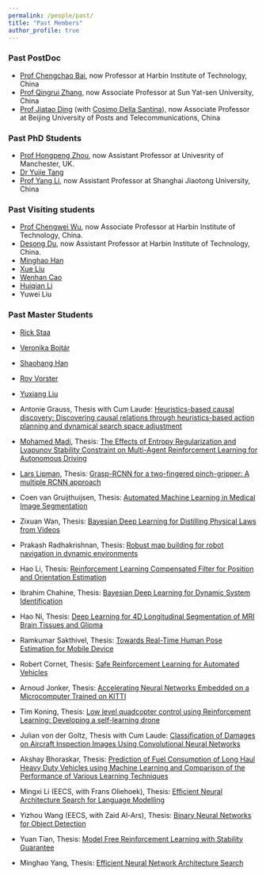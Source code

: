 ```yaml
---
permalink: /people/past/
title: "Past Members"
author_profile: true
---
```


<h3>Past PostDoc</h3>
  

*  [Prof Chengchao Bai](https://scholar.google.com/citations?user=Ll6fKO8AAAAJ&hl=en&oi=ao), now Professor at Harbin Institute of Technology, China
*  [Prof Qingrui Zhang](https://scholar.google.com/citations?user=Bt1jFVcAAAAJ&hl=en&oi=ao), now Associate Professor at Sun Yat-sen University, China
*  [Prof Jiatao Ding](https://scholar.google.it/citations?user=bGyUJrQAAAAJ&hl=en) (with [Cosimo Della Santina](https://www.tudelft.nl/en/staff/c.dellasantina/?cHash=6a7f063abd53b619a886cf2f9c6e06be)), now Associate Professor at Beijing University of Posts and Telecommunications, China 

<h3>Past PhD Students</h3>

*  [Prof Hongpeng Zhou](https://scholar.google.com/citations?user=StuUN6wAAAAJ&hl=zh-CN), now Assistant Professor at Univesrity of Manchester, UK.
*  [Dr Yujie Tang](https://scholar.google.com/citations?hl=en&user=wCc_YsUAAAAJ)
*  [Prof Yang Li](https://scholar.google.com/citations?user=msAmwaoAAAAJ&hl=en), now Assistant Professor at Shanghai Jiaotong University, China

<h3>Past Visiting students </h3>

* [Prof Chengwei Wu](https://scholar.google.com/citations?user=7Zqp6iQAAAAJ&hl=en&oi=ao), now Associate Professor at Harbin Institute of Technology, China.
* [Desong Du](https://scholar.google.com/citations?user=8P1k52MAAAAJ&hl=en), now Assistant Professor at Harbin Institute of Technology, China.
* [Minghao Han](https://scholar.google.com/citations?user=vSFTX1AAAAAJ&hl=en&oi=ao)
* [Xue Liu](https://scholar.google.com/citations?user=uatBGmwAAAAJ&hl=en&oi=ao)
* [Wenhan Cao](https://scholar.google.com/citations?user=43xAy7MAAAAJ&hl=en&oi=ao)
* [Huiqian Li](https://scholar.google.com/citations?user=8RVecpEAAAAJ&hl=en&oi=ao)
* Yuwei Liu


<h3>Past Master Students</h3>

* [Rick Staa](https://www.linkedin.com/in/rickstaa/?originalSubdomain=nl)
* [Veronika Bojtár](https://www.linkedin.com/in/veronika-bojt%C3%A1r-61b87a15b/?originalSubdomain=hu)
* [Shaohang Han](https://www.linkedin.com/in/shaohang-han-970747192/?originalSubdomain=cn)
* [Roy Vorster](https://www.linkedin.com/in/roy-vorster-8a00b1133/)
* [Yuxiang Liu](https://repository.tudelft.nl/islandora/object/uuid:f37c63d1-1ba0-4ba6-bd22-6f09b3ef091f)

* Antonie Grauss, Thesis with Cum Laude: [Heuristics-based causal discovery: Discovering causal relations through heuristics-based action planning and dynamical search space adjustment](https://repository.tudelft.nl/islandora/object/uuid%3A83d273d0-f496-421a-a74d-1656a327ec25)
* [Mohamed Madi](https://www.linkedin.com/in/mohamed-madi-8371a8140/?originalSubdomain=ae), Thesis: [The Effects of Entropy Regularization and Lyapunov Stability Constraint on Multi-Agent Reinforcement Learning for Autonomous Driving](https://repository.tudelft.nl/islandora/object/uuid%3A743d8142-9d59-4c97-a8da-2c0d734c8ebc)
* [Lars Lipman](https://worldrowing.com/athlete/laurentius-lipman?id=55262), Thesis: [Grasp-RCNN for
a two-fingered pinch-gripper: A multiple RCNN approach](https://repository.tudelft.nl/islandora/object/uuid%3A0ae63374-35c0-4455-99f8-6464e91e4710) 
* Coen van Gruijthuijsen, Thesis: [Automated Machine Learning in Medical Image Segmentation](https://repository.tudelft.nl/islandora/object/uuid:cd200c93-3185-4c5b-a3ef-4113b997cee1?collection=education)
* Zixuan Wan, Thesis: [Bayesian Deep Learning for Distilling Physical Laws from Videos](https://repository.tudelft.nl/islandora/object/uuid%3A7164f6d2-d8af-4d8d-a46d-62a9024895da)
* Prakash Radhakrishnan, Thesis: [Robust map building for robot navigation in dynamic environments](https://repository.tudelft.nl/islandora/object/uuid%3A0a10f475-5a59-4ad7-9966-24f0f675f863)
* Hao Li, Thesis: [Reinforcement Learning Compensated Filter for Position and Orientation Estimation](https://repository.tudelft.nl/islandora/object/uuid%3A9e27b7eb-fa2d-419a-ad9d-d181b0953740)
* Ibrahim Chahine, Thesis: [Bayesian Deep Learning for Dynamic System Identification](https://repository.tudelft.nl/islandora/object/uuid%3A78eb1c0d-f1c8-4f5b-b70c-d3fbeea1ddc2)
* Hao Ni, Thesis: [Deep Learning for 4D Longitudinal Segmentation of MRI Brain Tissues and Glioma](https://repository.tudelft.nl/islandora/object/uuid%3Ae34a8dee-0bdb-4e79-9d42-3fc3998bbb23)
* Ramkumar Sakthivel,
Thesis: [Towards Real-Time Human Pose Estimation for Mobile Device](https://repository.tudelft.nl/islandora/object/uuid%3A70bee125-f415-4c12-87b6-18b414800bbc)
* Robert Cornet, 
Thesis: [Safe Reinforcement Learning for Automated Vehicles](https://repository.tudelft.nl/islandora/object/uuid%3A7bedb60a-ced8-4fcf-97ca-80208861a413)
* Arnoud Jonker, 
Thesis: [Accelerating Neural Networks Embedded on a Microcomputer Trained on KITTI](https://repository.tudelft.nl/islandora/object/uuid%3A4d60c66f-5292-4616-a72f-ba055f3b0cc8)
* Tim Koning, Thesis: [Low level quadcopter control using Reinforcement Learning: Developing a self-learning drone](https://repository.tudelft.nl/islandora/object/uuid%3A0b9e0796-13b5-42ba-b231-fbb6aadd5233)
* Julian von der Goltz, Thesis with Cum Laude: [Classification of Damages on Aircraft Inspection Images Using Convolutional Neural Networks](https://repository.tudelft.nl/islandora/object/uuid%3A06572701-d9be-4c72-939e-7f0835333436)
* Akshay Bhoraskar, Thesis: [Prediction of Fuel Consumption of Long Haul Heavy Duty Vehicles using Machine Learning and Comparison of the Performance of Various Learning Techniques](https://repository.tudelft.nl/islandora/object/uuid%3Aacf934e3-ceeb-49ba-b98e-11f384324aea)
* Mingxi Li (EECS, with Frans Oliehoek), Thesis: [Efficient Neural Architecture Search for Language Modelling](https://repository.tudelft.nl/islandora/object/uuid%3Aaa5c948d-43c4-480d-9818-43949c67a3b5)
* Yizhou Wang (EECS, with Zaid Al-Ars), Thesis: [Binary Neural Networks for Object Detection](https://repository.tudelft.nl/islandora/object/uuid%3A9f0da106-82ea-4f2e-9cd5-8bc834885d6f)
* Yuan Tian,
Thesis: [Model Free Reinforcement Learning with Stability Guarantee](https://repository.tudelft.nl/islandora/object/uuid%3Adde4e58f-e109-4e7f-8ecb-ed1734294e5c)
* Minghao Yang, Thesis: [Efficient Neural Network Architecture Search](https://repository.tudelft.nl/islandora/object/uuid%3A9985c543-cb4e-4259-b6f8-b44ba433f1e3)
 
